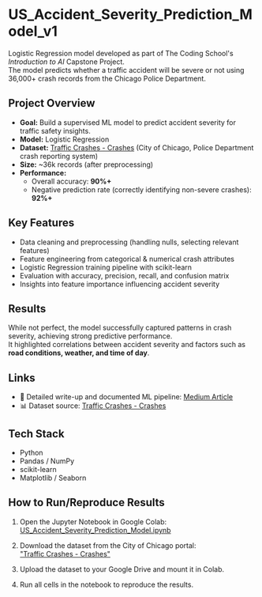 # US_Accident_Severity_Prediction_Model_v1

Logistic Regression model developed as part of The Coding School's *Introduction to AI* Capstone Project.  
The model predicts whether a traffic accident will be severe or not using 36,000+ crash records from the Chicago Police Department.

## Project Overview
- **Goal:** Build a supervised ML model to predict accident severity for traffic safety insights.  
- **Model:** Logistic Regression  
- **Dataset:** [Traffic Crashes - Crashes](https://data.cityofchicago.org/) (City of Chicago, Police Department crash reporting system)  
- **Size:** ~36k records (after preprocessing)  
- **Performance:**  
  - Overall accuracy: **90%+**  
  - Negative prediction rate (correctly identifying non-severe crashes): **92%+**

## Key Features
- Data cleaning and preprocessing (handling nulls, selecting relevant features)  
- Feature engineering from categorical & numerical crash attributes  
- Logistic Regression training pipeline with scikit-learn  
- Evaluation with accuracy, precision, recall, and confusion matrix  
- Insights into feature importance influencing accident severity  

## Results
While not perfect, the model successfully captured patterns in crash severity, achieving strong predictive performance.  
It highlighted correlations between accident severity and factors such as **road conditions, weather, and time of day**.  

## Links
- 📄 Detailed write-up and documented ML pipeline: [Medium Article](https://medium.com/@dersu13/predicting-if-a-traffic-accident-is-severe-using-logistic-regression-1b1da0bed4bd)  
- 📊 Dataset source: [Traffic Crashes - Crashes](https://data.cityofchicago.org/)  

## Tech Stack
- Python  
- Pandas / NumPy  
- scikit-learn  
- Matplotlib / Seaborn  

## How to Run/Reproduce Results
1. Open the Jupyter Notebook in Google Colab:  
   [US_Accident_Severity_Prediction_Model.ipynb](./US_Accident_Severity_Prediction_Model.ipynb)  

2. Download the dataset from the City of Chicago portal:  
   ["Traffic Crashes - Crashes"](https://data.cityofchicago.org/)  

3. Upload the dataset to your Google Drive and mount it in Colab.  

4. Run all cells in the notebook to reproduce the results. 
